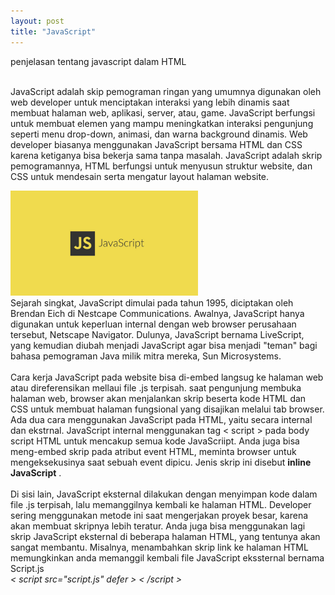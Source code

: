 ```yaml
---
layout: post
title: "JavaScript"
---
```


penjelasan tentang javascript dalam HTML

<br>JavaScript adalah skip pemograman ringan yang umumnya digunakan oleh web developer untuk menciptakan interaksi yang lebih dinamis saat membuat halaman web, aplikasi, server, atau, game. JavaScript berfungsi untuk membuat elemen yang mampu meningkatkan interaksi pengunjung seperti menu drop-down, animasi, dan warna background dinamis. Web developer biasanya menggunakan JavaScript bersama HTML dan CSS karena ketiganya bisa bekerja sama tanpa masalah. JavaScript adalah skrip pemogramannya, HTML berfungsi untuk menyusun struktur website, dan CSS untuk mendesain serta mengatur layout halaman website.
<br>

<img src="/assets/image/js.png" width="300" >

<br>
Sejarah singkat, JavaScript dimulai pada tahun 1995, diciptakan oleh Brendan Eich di Nestcape Communications. Awalnya, JavaScript hanya digunakan untuk keperluan internal dengan web browser perusahaan tersebut, Netscape Navigator. Dulunya, JavaScript bernama LiveScript, yang kemudian diubah menjadi JavaScript agar bisa menjadi "teman" bagi bahasa pemograman Java milik mitra mereka, Sun Microsystems.
<br><br>
Cara kerja JavaScript pada website bisa di-embed langsug ke halaman web atau direferensikan mellaui file .js terpisah. saat pengunjung membuka halaman web, browser akan menjalankan skrip beserta kode HTML dan CSS untuk membuat halaman fungsional yang disajikan melalui tab browser. Ada dua cara menggunakan JavaScript pada HTML, yaitu secara internal dan ekstrnal. JavaScript internal menggunakan tag < script > pada body script HTML untuk mencakup semua kode JavaScriipt. Anda juga bisa meng-embed skrip pada atribut event HTML, meminta browser untuk mengeksekusinya saat sebuah event dipicu. Jenis skrip ini disebut <b>inline JavaScript</b> .
<br><br>
Di sisi lain, JavaScript eksternal dilakukan dengan menyimpan kode dalam file .js terpisah, lalu memanggilnya kembali ke halaman HTML. Developer sering menggunakan metode ini saat mengerjakan proyek besar, karena akan membuat skripnya lebih teratur. Anda juga bisa menggunakan lagi skrip JavaScript eksternal di beberapa halaman HTML, yang tentunya akan sangat membantu. Misalnya, menambahkan skrip link ke halaman HTML memungkinkan anda memanggil kembali file JavaScript ekssternal bernama Script.js
<br><i>< script src="script.js" defer > < /script ></i>

